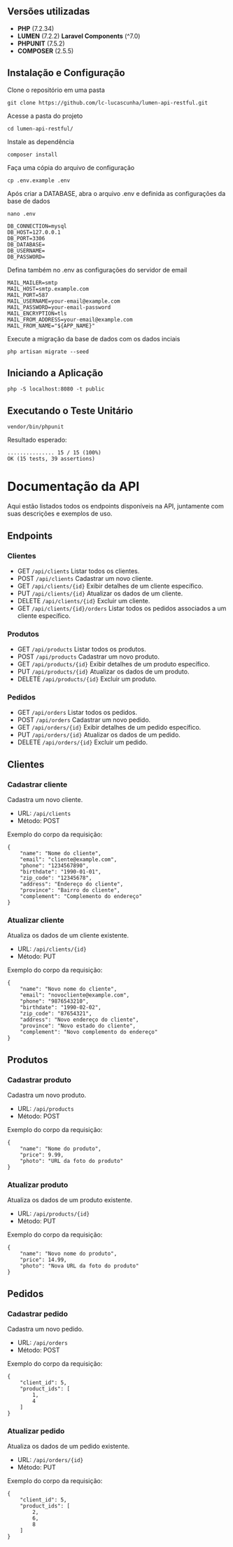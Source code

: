 ## Versões utilizadas

- **PHP** (7.2.34)
- **LUMEN** (7.2.2) **Laravel Components** (^7.0)
- **PHPUNIT** (7.5.2)
- **COMPOSER** (2.5.5)

## Instalação e Configuração

Clone o repositório em uma pasta
```
git clone https://github.com/lc-lucascunha/lumen-api-restful.git
```

Acesse a pasta do projeto
```
cd lumen-api-restful/
```

Instale as dependência
```
composer install
```

Faça uma cópia do arquivo de configuração
```
cp .env.example .env
```

Após criar a DATABASE, abra o arquivo .env e definida as configurações da base de dados
```
nano .env
```
```
DB_CONNECTION=mysql
DB_HOST=127.0.0.1
DB_PORT=3306
DB_DATABASE=
DB_USERNAME=
DB_PASSWORD=
```

Defina também no .env as configurações do servidor de email
```
MAIL_MAILER=smtp
MAIL_HOST=smtp.example.com
MAIL_PORT=587
MAIL_USERNAME=your-email@example.com
MAIL_PASSWORD=your-email-password
MAIL_ENCRYPTION=tls
MAIL_FROM_ADDRESS=your-email@example.com
MAIL_FROM_NAME="${APP_NAME}"
```

Execute a migração da base de dados com os dados inciais
```
php artisan migrate --seed
```

## Iniciando a Aplicação

```
php -S localhost:8080 -t public
```

## Executando o Teste Unitário
```
vendor/bin/phpunit
```
Resultado esperado:
```
............... 15 / 15 (100%)
OK (15 tests, 39 assertions)
```

# Documentação da API

Aqui estão listados todos os endpoints disponíveis na API, juntamente com suas descrições e exemplos de uso.

## Endpoints

### Clientes
- GET `/api/clients` Listar todos os clientes.
- POST `/api/clients` Cadastrar um novo cliente.
- GET `/api/clients/{id}` Exibir detalhes de um cliente específico.
- PUT `/api/clients/{id}` Atualizar os dados de um cliente.
- DELETE `/api/clients/{id}` Excluir um cliente.
- GET `/api/clients/{id}/orders` Listar todos os pedidos associados a um cliente específico.
### Produtos
- GET `/api/products` Listar todos os produtos.
- POST `/api/products` Cadastrar um novo produto.
- GET `/api/products/{id}` Exibir detalhes de um produto específico.
- PUT `/api/products/{id}` Atualizar os dados de um produto.
- DELETE `/api/products/{id}` Excluir um produto.
### Pedidos
- GET `/api/orders` Listar todos os pedidos.
- POST `/api/orders` Cadastrar um novo pedido.
- GET `/api/orders/{id}` Exibir detalhes de um pedido específico.
- PUT `/api/orders/{id}` Atualizar os dados de um pedido.
- DELETE `/api/orders/{id}` Excluir um pedido.

## Clientes

### Cadastrar cliente

Cadastra um novo cliente.

- URL: `/api/clients`
- Método: POST

Exemplo do corpo da requisição:

``` 
{
    "name": "Nome do cliente",
    "email": "cliente@example.com",
    "phone": "1234567890",
    "birthdate": "1990-01-01",
    "zip_code": "12345678",
    "address": "Endereço do cliente",
    "province": "Bairro do cliente",
    "complement": "Complemento do endereço"
}
```

### Atualizar cliente

Atualiza os dados de um cliente existente.

- URL: `/api/clients/{id}`
- Método: PUT

Exemplo do corpo da requisição:

```
{
    "name": "Novo nome do cliente",
    "email": "novocliente@example.com",
    "phone": "9876543210",
    "birthdate": "1990-02-02",
    "zip_code": "87654321",
    "address": "Novo endereço do cliente",
    "province": "Novo estado do cliente",
    "complement": "Novo complemento do endereço"
}
```

## Produtos

### Cadastrar produto

Cadastra um novo produto.

- URL: `/api/products`
- Método: POST

Exemplo do corpo da requisição:

``` 
{
    "name": "Nome do produto",
    "price": 9.99,
    "photo": "URL da foto do produto"
}
```

### Atualizar produto

Atualiza os dados de um produto existente.

- URL: `/api/products/{id}`
- Método: PUT

Exemplo do corpo da requisição:

```
{
    "name": "Novo nome do produto",
    "price": 14.99,
    "photo": "Nova URL da foto do produto"
}
```

## Pedidos

### Cadastrar pedido

Cadastra um novo pedido.

- URL: `/api/orders`
- Método: POST

Exemplo do corpo da requisição:

``` 
{
    "client_id": 5,
    "product_ids": [
        1,
        4
    ]
}
```

### Atualizar pedido

Atualiza os dados de um pedido existente.

- URL: `/api/orders/{id}`
- Método: PUT

Exemplo do corpo da requisição:

```
{
    "client_id": 5,
    "product_ids": [
        2,
        6,
        8
    ]
}
```
